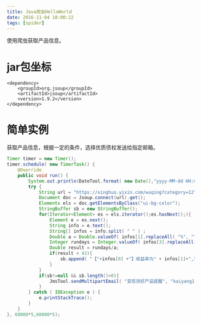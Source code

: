 ```yaml
---
title: Java爬虫HelloWorld
date: 2016-11-04 18:00:22
tags: [spider]
---
```

使用爬虫获取产品信息。
<!--more-->

#   jar包坐标

    <dependency>
        <groupId>org.jsoup</groupId>
        <artifactId>jsoup</artifactId>
        <version>1.9.2</version>
    </dependency>

#   简单实例

获取产品信息，根据一定的条件，选择优质债权发送给指定邮箱。

```java
Timer timer = new Timer();
timer.schedule( new TimerTask() {
    @Override
    public void run() {
        System.out.println(DateTool.format( new Date(),"yyyy-MM-dd HH:mm:ss" ));
        try {
            String url = "https://xinghuo.yixin.com/wuqing?category=12";
            Document doc = Jsoup.connect(url).get();
            Elements els = doc.getElementsByClass("ui-bg-color");
            StringBuffer sb = new StringBuffer();
            for(Iterator<Element> es = els.iterator();es.hasNext();){
                Element e = es.next();
                String info = e.text();
                String[] infos = info.split( " " ) ;
                Double a = Double.valueOf( infos[1].replaceAll( "%", "" ) ) ;
                Integer rundays = Integer.valueOf( infos[3].replaceAll( "天", "" ) );
                Double result = rundays/a;
                if(result < 42){
                    sb.append( "【"+infos[0] +"】收益率为" + infos[1]+",当前剩余配额【"+infos[4]+"】,投资天数【"+infos[3]+"】\n");
                }
            }
            if(sb!=null && sb.length()>0){
                JmsTool.sendMultipartEmail( "变现贷好产品提醒", "kaiyang12@creditease.cn", null, sb.toString() );
            }
        } catch ( IOException e ) {
            e.printStackTrace();
        }
    }
}, 60000*5,60000*5);
```
